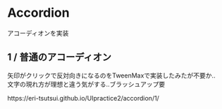 <h1>Accordion</h1>
<p>アコーディオンを実装</p>

<h2>1 / 普通のアコーディオン</h2>
<p>矢印がクリックで反対向きになるのをTweenMaxで実装したみたが不要か.. <br>文字の現れ方が理想と違う気がする..ブラッシュアップ要</p>
<p>https://eri-tsutsui.github.io/UIpractice2/accordion/1/</p>

